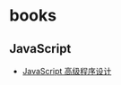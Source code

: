 # books

## JavaScript
* [JavaScript 高级程序设计](http://sapp.flipboard.cn/assets/books/JavaScript-%E9%AB%98%E7%BA%A7%E7%A8%8B%E5%BA%8F%E8%AE%BE%E8%AE%A1-%E7%AC%AC3%E7%89%88.rar)

